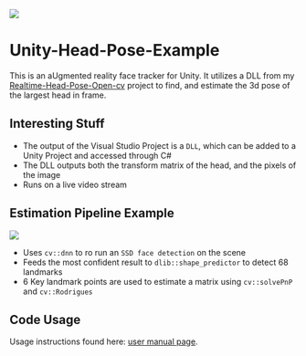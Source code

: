 ![](examples/unity_example.gif)
# Unity-Head-Pose-Example

This is an aUgmented reality face tracker for Unity. It utilizes a DLL from my [Realtime-Head-Pose-Open-cv](https://github.com/NeuralVFX/realtime-head-pose-open-cv) project to find, and estimate the 3d pose of the largest head in frame.

## Interesting Stuff

- The output of the Visual Studio Project is a `DLL`, which can be added to a Unity Project and accessed through C#
- The DLL outputs both the transform matrix of the head, and the pixels of the image
- Runs on a live video stream

## Estimation Pipeline Example
![](examples/pose_pipeline_example.png)
- Uses `cv::dnn` to ro run an `SSD face detection` on the scene
- Feeds the most confident result to `dlib::shape_predictor` to detect 68 landmarks
- 6 Key landmark points are used to estimate a matrix using `cv::solvePnP` and `cv::Rodrigues`

## Code Usage
Usage instructions found here: [user manual page](USAGE.md).




